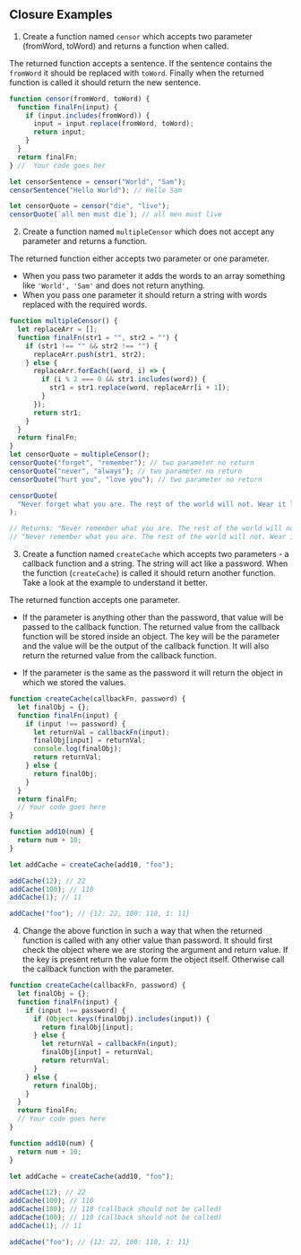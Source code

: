 ## Closure Examples

1. Create a function named `censor` which accepts two parameter (fromWord, toWord) and returns a function when called.

The returned function accepts a sentence. If the sentence contains the `fromWord` it should be replaced with `toWord`. Finally when the returned function is called it should return the new sentence.

```js
function censor(fromWord, toWord) {
  function finalFn(input) {
    if (input.includes(fromWord)) {
      input = input.replace(fromWord, toWord);
      return input;
    }
  }
  return finalFn;
} //  Your code goes her

let censorSentence = censor("World", "Sam");
censorSentence("Hello World"); // Hello Sam

let censorQuote = censor("die", "live");
censorQuote(`all men must die`); // all men must live
```

2. Create a function named `multipleCensor` which does not accept any parameter and returns a function.

The returned function either accepts two parameter or one parameter.

- When you pass two parameter it adds the words to an array something like `'World', 'Sam'` and does not return anything.
- When you pass one parameter it should return a string with words replaced with the required words.

```js
function multipleCensor() {
  let replaceArr = [];
  function finalFn(str1 = "", str2 = "") {
    if (str1 !== "" && str2 !== "") {
      replaceArr.push(str1, str2);
    } else {
      replaceArr.forEach((word, i) => {
        if (i % 2 === 0 && str1.includes(word)) {
          str1 = str1.replace(word, replaceArr[i + 1]);
        }
      });
      return str1;
    }
  }
  return finalFn;
}
let censorQuote = multipleCensor();
censorQuote("forget", "remember"); // two parameter no return
censorQuote("never", "always"); // two parameter no return
censorQuote("hurt you", "love you"); // two parameter no return

censorQuote(
  "Never forget what you are. The rest of the world will not. Wear it like armor, and it can never be used to hurt you."
);

// Returns: "Never remember what you are. The rest of the world will not. Wear it like armor, and it can always be used to love you."
// "Never remember what you are. The rest of the world will not. Wear it like armor, and it can always be used to love you."
```

3. Create a function named `createCache` which accepts two parameters - a callback function and a string. The string will act like a password. When the function (`createCache`) is called it should return another function. Take a look at the example to understand it better.

The returned function accepts one parameter.

- If the parameter is anything other than the password, that value will be passed to the callback function. The returned value from the callback function will be stored inside an object. The key will be the parameter and the value will be the output of the callback function. It will also return the returned value from the callback function.

- If the parameter is the same as the password it will return the object in which we stored the values.

```js
function createCache(callbackFn, password) {
  let finalObj = {};
  function finalFn(input) {
    if (input !== password) {
      let returnVal = callbackFn(input);
      finalObj[input] = returnVal;
      console.log(finalObj);
      return returnVal;
    } else {
      return finalObj;
    }
  }
  return finalFn;
  // Your code goes here
}

function add10(num) {
  return num + 10;
}

let addCache = createCache(add10, "foo");

addCache(12); // 22
addCache(100); // 110
addCache(1); // 11

addCache("foo"); // {12: 22, 100: 110, 1: 11}
```

4. Change the above function in such a way that when the returned function is called with any other value than password. It should first check the object where we are storing the argument and return value. If the key is present return the value form the object itself. Otherwise call the callback function with the parameter.

```js
function createCache(callbackFn, password) {
  let finalObj = {};
  function finalFn(input) {
    if (input !== password) {
      if (Object.keys(finalObj).includes(input)) {
        return finalObj[input];
      } else {
        let returnVal = callbackFn(input);
        finalObj[input] = returnVal;
        return returnVal;
      }
    } else {
      return finalObj;
    }
  }
  return finalFn;
  // Your code goes here
}

function add10(num) {
  return num + 10;
}

let addCache = createCache(add10, "foo");

addCache(12); // 22
addCache(100); // 110
addCache(100); // 110 (callback should not be called)
addCache(100); // 110 (callback should not be called)
addCache(1); // 11

addCache("foo"); // {12: 22, 100: 110, 1: 11}
```
